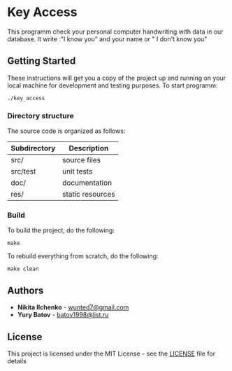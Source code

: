 # Key Access
This programm check your personal computer handwriting with data in our database. It write :"I know you" and your name or " I don't know you"

## Getting Started
These instructions will get you a copy of the project up and running on your local machine for development and testing purposes.
To start programm:
````
./key_access
````

### Directory structure
The source code is organized as follows:

Subdirectory | Description
-------------|-------------------
src/         | source files 
src/test     | unit tests 
doc/         | documentation 
res/         | static resources

### Build
To build the project, do the following:
````
make
````
To rebuild everything from scratch, do the following:
````
make clean
````

## Authors
* **Nikita Ilchenko**  - wunted7@gmail.com
* **Yury Batov**  - batov1998@list.ru

## License
This project is licensed under the MIT License - see the [LICENSE](LICENSE) file for details
